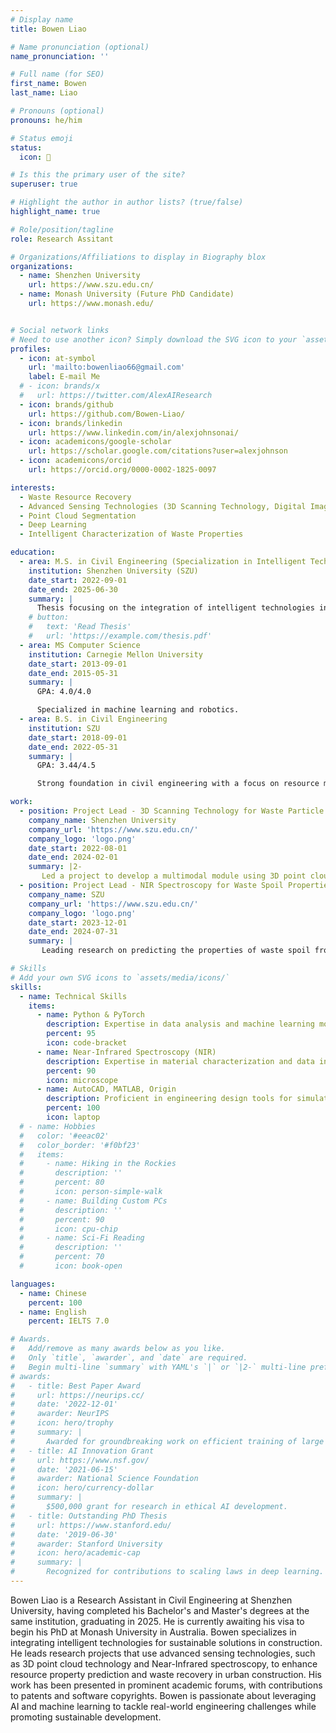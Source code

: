 ```yaml
---
# Display name
title: Bowen Liao

# Name pronunciation (optional)
name_pronunciation: ''

# Full name (for SEO)
first_name: Bowen
last_name: Liao

# Pronouns (optional)
pronouns: he/him

# Status emoji
status:
  icon: 🚀

# Is this the primary user of the site?
superuser: true

# Highlight the author in author lists? (true/false)
highlight_name: true

# Role/position/tagline
role: Research Assitant

# Organizations/Affiliations to display in Biography blox
organizations:
  - name: Shenzhen University
    url: https://www.szu.edu.cn/
  - name: Monash University (Future PhD Candidate)
    url: https://www.monash.edu/


# Social network links
# Need to use another icon? Simply download the SVG icon to your `assets/media/icons/` folder.
profiles:
  - icon: at-symbol
    url: 'mailto:bowenliao66@gmail.com'
    label: E-mail Me
  # - icon: brands/x
  #   url: https://twitter.com/AlexAIResearch
  - icon: brands/github
    url: https://github.com/Bowen-Liao/
  - icon: brands/linkedin
    url: https://www.linkedin.com/in/alexjohnsonai/
  - icon: academicons/google-scholar
    url: https://scholar.google.com/citations?user=alexjohnson
  - icon: academicons/orcid
    url: https://orcid.org/0000-0002-1825-0097

interests:
  - Waste Resource Recovery
  - Advanced Sensing Technologies (3D Scanning Technology, Digital Imaging, NIR, etc.)
  - Point Cloud Segmentation
  - Deep Learning
  - Intelligent Characterization of Waste Properties

education:
  - area: M.S. in Civil Engineering (Specialization in Intelligent Technologies)
    institution: Shenzhen University (SZU)
    date_start: 2022-09-01
    date_end: 2025-06-30
    summary: |
      Thesis focusing on the integration of intelligent technologies in civil engineering for sustainable solutions. The research applies machine learning algorithms and advanced sensing technologies to enhance resource property prediction and waste recovery in urban construction.
    # button:
    #   text: 'Read Thesis'
    #   url: 'https://example.com/thesis.pdf'
  - area: MS Computer Science
    institution: Carnegie Mellon University
    date_start: 2013-09-01
    date_end: 2015-05-31
    summary: |
      GPA: 4.0/4.0

      Specialized in machine learning and robotics.
  - area: B.S. in Civil Engineering
    institution: SZU
    date_start: 2018-09-01
    date_end: 2022-05-31
    summary: |
      GPA: 3.44/4.5

      Strong foundation in civil engineering with a focus on resource management and sustainable engineering solutions.

work:
  - position: Project Lead - 3D Scanning Technology for Waste Particle Properties
    company_name: Shenzhen University
    company_url: 'https://www.szu.edu.cn/'
    company_logo: 'logo.png'
    date_start: 2022-08-01
    date_end: 2024-02-01
    summary: |2-
       Led a project to develop a multimodal module using 3D point cloud technology to detect and characterize particle properties in construction waste, optimizing resource utilization in urban infrastructure projects. The system achieved nearly 100% segmentation accuracy and over 93% accuracy in particle size classification, with CNN-based methods for particle recognition.
  - position: Project Lead - NIR Spectroscopy for Waste Spoil Properties
    company_name: SZU
    company_url: 'https://www.szu.edu.cn/'
    company_logo: 'logo.png'
    date_start: 2023-12-01
    date_end: 2024-07-31
    summary: |
       Leading research on predicting the properties of waste spoil from shield tunnels using Near-Infrared (NIR) spectroscopy. Developed predictive models for moisture content and spoil types based on spectral data.

# Skills
# Add your own SVG icons to `assets/media/icons/`
skills:
  - name: Technical Skills
    items:
      - name: Python & PyTorch
        description: Expertise in data analysis and machine learning model development.
        percent: 95
        icon: code-bracket
      - name: Near-Infrared Spectroscopy (NIR)
        description: Expertise in material characterization and data interpretation.
        percent: 90
        icon: microscope
      - name: AutoCAD, MATLAB, Origin
        description: Proficient in engineering design tools for simulations and analysis.
        percent: 100
        icon: laptop
  # - name: Hobbies
  #   color: '#eeac02'
  #   color_border: '#f0bf23'
  #   items:
  #     - name: Hiking in the Rockies
  #       description: ''
  #       percent: 80
  #       icon: person-simple-walk
  #     - name: Building Custom PCs
  #       description: ''
  #       percent: 90
  #       icon: cpu-chip
  #     - name: Sci-Fi Reading
  #       description: ''
  #       percent: 70
  #       icon: book-open

languages:
  - name: Chinese
    percent: 100
  - name: English
    percent: IELTS 7.0

# Awards.
#   Add/remove as many awards below as you like.
#   Only `title`, `awarder`, and `date` are required.
#   Begin multi-line `summary` with YAML's `|` or `|2-` multi-line prefix and indent 2 spaces below.
# awards:
#   - title: Best Paper Award
#     url: https://neurips.cc/
#     date: '2022-12-01'
#     awarder: NeurIPS
#     icon: hero/trophy
#     summary: |
#       Awarded for groundbreaking work on efficient training of large models.
#   - title: AI Innovation Grant
#     url: https://www.nsf.gov/
#     date: '2021-06-15'
#     awarder: National Science Foundation
#     icon: hero/currency-dollar
#     summary: |
#       $500,000 grant for research in ethical AI development.
#   - title: Outstanding PhD Thesis
#     url: https://www.stanford.edu/
#     date: '2019-06-30'
#     awarder: Stanford University
#     icon: hero/academic-cap
#     summary: |
#       Recognized for contributions to scaling laws in deep learning.
---
```


Bowen Liao is a Research Assistant in Civil Engineering at Shenzhen University, having completed his Bachelor's and Master's degrees at the same institution, graduating in 2025. He is currently awaiting his visa to begin his PhD at Monash University in Australia. Bowen specializes in integrating intelligent technologies for sustainable solutions in construction. He leads research projects that use advanced sensing technologies, such as 3D point cloud technology and Near-Infrared spectroscopy, to enhance resource property prediction and waste recovery in urban construction. His work has been presented in prominent academic forums, with contributions to patents and software copyrights. Bowen is passionate about leveraging AI and machine learning to tackle real-world engineering challenges while promoting sustainable development.
